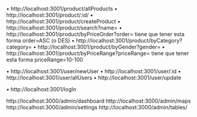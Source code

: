 • http://localhost:3001/product/allProducts
• http://localhost:3001/product/:id/
• http://localhost:3001/product/createProduct
• http://localhost:3001/product/search?name=
• http://localhost:3001/product/byPriceOrder?order= tiene que tener esta forma order=ASC (o DES)
• http://localhost:3001/product/byCategory?category=
• http://localhost:3001/product/byGender?gender=
• http://localhost:3001/product/byPriceRange?priceRange= tiene que tener esta forma priceRange=10-100

• http://localhost:3001/user/newUser
• http://localhost:3001/user/:id
• http://localhost:3001/user/allUsers
• http://localhost:3001/user/update

• http://localhost:3001/logIn

http://localhost:3000/admin/dashboard
http://localhost:3000/admin/maps
http://localhost:3000/admin/settings
http://localhost:3000/admin/tables/
